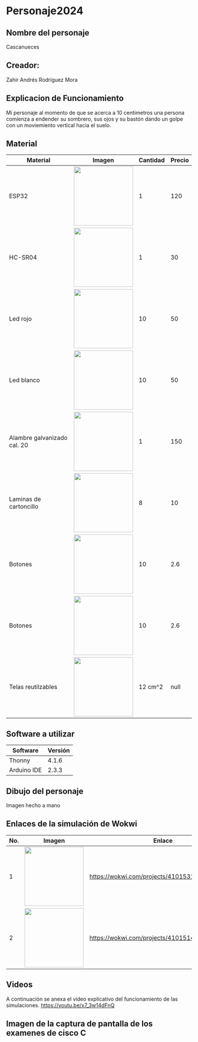 # Personaje2024
## Nombre del personaje
Cascanueces
## Creador:
Zahir Andrés Rodríguez Mora
## Explicacion de Funcionamiento
Mi personaje al momento de que se acerca a 10 centimetros una persona comienza a endender su sombrero, sus ojos y su bastón dando un golpe con un moviemiento vertical hacia el suelo.
## Material
|Material|Imagen|Cantidad|Precio|
|--|--|--|--|
|ESP32|<image src="https://github.com/user-attachments/assets/37b2b6be-375c-40e7-8e10-b4b4f1e19a49" width="160"/>|1|120|
|HC-SR04|<image src="https://th.bing.com/th/id/OIP.J8kF8DjgFh24UUKD8S69swAAAA?rs=1&pid=ImgDetMain" width="160"/>|1|30|
|Led rojo|<image src="https://th.bing.com/th/id/OIP.1TViRFaE2yaGjYbFuutogAHaHa?rs=1&pid=ImgDetMain" width="160"/>|10|50|
|Led blanco|<image src="https://th.bing.com/th/id/R.5b94be67c8c0a6e480670efddcb70fea?rik=85BLybSF4%2fGPGA&pid=ImgRaw&r=0" width="160"/>|10|50|
|Alambre galvanizado cal. 20|<image src="https://www.bing.com/th?id=OPHS.zkrvXPeJvCorJQ474C474&o=5&pid=21.1&w=160&h=187&qlt=100&dpr=1.5&c=8&pcl=f5f5f5" width="160"/>|1|150|
|Laminas de cartoncillo|<image src="https://th.bing.com/th/id/OIP.frojWIvlst7ymQCnflU7LgHaHa?rs=1&pid=ImgDetMain" width="160"/>|8|10|
|Botones|<image src="https://img.kwcdn.com/product/fancy/1390ffcb-39f5-48d0-b4be-de9a0dbee124.jpg?imageView2/2/w/800/q/70/format/webp" width="160"/>|10|2.6|
|Botones|<image src="https://img.kwcdn.com/product/fancy/1390ffcb-39f5-48d0-b4be-de9a0dbee124.jpg?imageView2/2/w/800/q/70/format/webp" width="160"/>|10|2.6|
|Telas reutilzables|<image src="https://th.bing.com/th/id/OIP.bKQZnPaWuDpi3ZOG4PDb6AHaEN?rs=1&pid=ImgDetMain" width="160"/>|12 cm^2|null|
## Software a utilizar
|Software|Versión|
|--|--|
|Thonny|4.1.6|
|Arduino IDE|2.3.3|
## Dibujo del personaje
Imagen hecho a mano
## Enlaces de la simulación de Wokwi
|No.|Imagen|Enlace| 
|--|--|--|
|1|<image src="https://github.com/user-attachments/assets/6ab538f8-47dc-497c-863d-85a04e8d5aec" width="160"/>|https://wokwi.com/projects/410153185001925633|
|2|<image src="https://github.com/user-attachments/assets/8adb191c-c226-47a3-88a4-075164c21c0d" width="160"/>|https://wokwi.com/projects/410151442912007169|
## Videos 
A continuación se anexa el video explicativo del funcionamiento de las simulaciones.
https://youtu.be/x7_3w14dFnQ
## Imagen de la captura de pantalla de los examenes de cisco C

